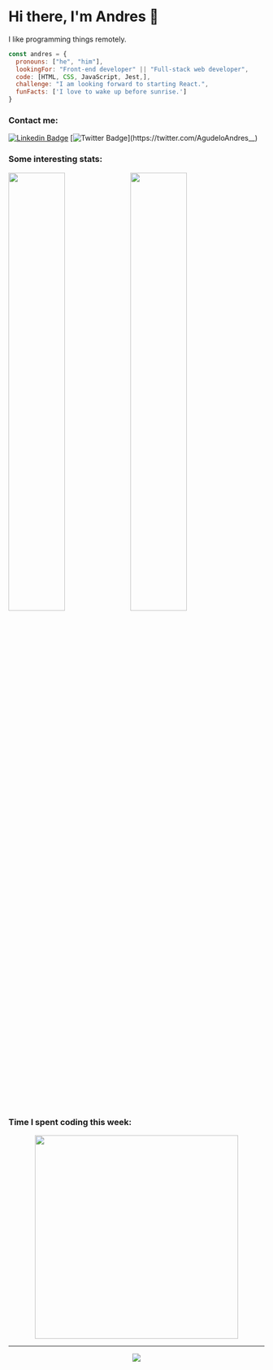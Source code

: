 # Hi there, I'm Andres 👋

I like programming things remotely. 

```javascript
const andres = {
  pronouns: ["he", "him"],
  lookingFor: "Front-end developer" || "Full-stack web developer",
  code: [HTML, CSS, JavaScript, Jest,],
  challenge: "I am looking forward to starting React.",
  funFacts: ['I love to wake up before sunrise.']
}
```
### Contact me:
[![Linkedin Badge](https://img.shields.io/badge/-Andres%20Agudelo-blue?style=flat-square&logo=Linkedin&logoColor=white&link=https://www.linkedin.com/in/aagst/)](https://www.linkedin.com/in/aagst/)
[![Twitter Badge](https://img.shields.io/badge/-@anagudelogu_-1ca0f1?style=flat-square&labelColor=1ca0f1&logo=twitter&logoColor=white&link=https://twitter.com/AgudeloAndres__)](https://twitter.com/AgudeloAndres__)
### Some interesting stats:
<img align="left" width="47%" src="https://github-readme-stats.vercel.app/api?username=anagudelogu&show_icons=true&theme=algolia" />
<img width="47%" src="https://github-readme-stats.vercel.app/api/top-langs/?username=anagudelogu&layout=compact&theme=algolia&langs_count=3" />

### Time I spent coding this week:
<div align="center">
<img height="400px" src="https://wakatime.com/share/@anagudelogu/ce512b16-8670-4540-8b2d-8cee5b067f82.svg" align="center" />
</div>  

---

<div align="center">
<img src="https://komarev.com/ghpvc/?username=anagudelogu&&style=flat-square" align="center" />
</div>  
